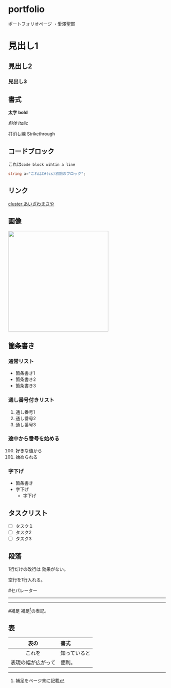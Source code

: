 # portfolio
ポートフォリオページ
・愛澤聖耶


# 見出し1

## 見出し2

### 見出し3

## 書式
**太字** **bold**

*斜体*  *Italic*

~~打消し線~~ ~~Strikethrough~~

## コードブロック
これは`code block wihtin a line`

```cs
string a="これはC#(cs)初期のブロック";
```

## リンク

[cluster あいざわまさや](https://cluster.mu/account/worlds)

## 画像

<img src="images/sample.png" style="width: 320px">

## 箇条書き

### 通常リスト

- 箇条書き1
- 箇条書き2
- 箇条書き3

### 通し番号付きリスト
1. 通し番号1
1. 通し番号2
1. 通し番号3

### 途中から番号を始める


100. 好きな値から
100. 始められる


### 字下げ
- 箇条書き
 - 字下げ
   - 字下げ

## タスクリスト
- [ ] タスク１
- [ ] タスク2
- [ ] タスク3

## 段落
1行だけの改行は
効果がない。

空行を1行入れる。

#セパレーター

---

***
#補足
補足[^1]の表記。

[^1]: 補足をページ末に記載


## 表
|表の|書式|
|:-:|:-|
|これを|知っていると|
|表現の幅が広がって|便利。|
